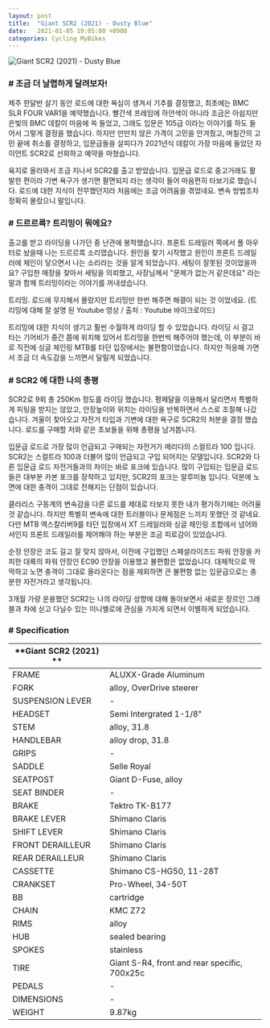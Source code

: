 ```yaml
---
layout: post
title:  "Giant SCR2 (2021) - Dusty Blue"
date:   2021-01-05 19:05:00 +0900
categories: Cycling MyBikes
---
```

![Giant SCR2 (2021) - Dusty Blue](../assets/img/2021-01-05/01_scr2.jpg)

### # 조금 더 날렵하게 달려보자!

제주 한달반 살기 동안 로드에 대한 욕심이 생겨서 기추를 결정했고, 최초에는 BMC SLR FOUR VAR1을 예약했습니다. 빨간색 프레임에 하얀색이 아니라 조금은 아쉽지만 은빛의 BMC 데칼이 마음에 쏙 들었고, 그래도 입문은 105급 이라는 이야기를 하도 들어서 그렇게 결정을 했습니다. 하지만 만만치 않은 가격이 고민을 안겨줬고, 며칠간의 고민 끝에 취소를 결정하고, 입문급들을 살피다가 2021년식 데칼이 가장 마음에 들었던 자이언트 SCR2로 선회하고 예약을 마쳤습니다.

 

육지로 올라와서 조금 지나서 SCR2를 출고 받았습니다. 입문급 로드로 중고거래도 활발한 편이라 기변 욕구가 생기면 팔면되지 라는 생각이 들어 마음편히 타보기로 했습니다. 로드에 대한 지식이 전무했던지라 처음에는 조금 어려움을 겪었네요. 변속 방법조차 정확히 몰랐으니 말입니다.



### # 드르르륵? 트리밍이 뭐에요?

출고를 받고 라이딩을 나가던 중 난관에 봉착했습니다. 프론트 드레일러 쪽에서 풀 아우터로 놨을때 나는 드르르륵 소리였습니다. 원인을 찾기 시작했고 원인이 프론트 드레일러에 체인이 닿으면서 나는 소리라는 것을 알게 되었습니다. 세팅이 잘못된 것이었을까요? 구입한 매장을 찾아서 세팅을 의뢰했고, 사장님께서 "문제가 없는거 같은데요" 라는 말과 함께 트리밍이라는 이야기를 꺼내셨습니다.

 

트리밍. 로드에 무지해서 몰랐지만 트리밍만 한번 해주면 해결이 되는 것 이었네요. (트리밍에 대해 잘 설명 된 Youtube 영상 / 출처 : Youtube 바이크로이드)




트리밍에 대한 지식이 생기고 훨씬 수월하게 라이딩 할 수 있었습니다. 라이딩 시 걸고 타는 기어비가 중간 쯤에 위치해 있어서 트리밍을 한번씩 해주어야 했는데, 이 부분이 바로 직전에 싱글 체인링 MTB를 타던 입장에서는 불편함이었습니다. 하지만 적응해 가면서 조금 더 속도감을 느끼면서 달릴게 되었습니다.




### # SCR2 에 대한 나의 총평

SCR2로 9회 총 250Km 정도를 라이딩 했습니다. 평페달을 이용해서 달리면서 특별하게 피팅을 받지는 않았고, 안장높이와 위치는 라이딩을 반복하면서 스스로 조절해 나갔습니다. 겨울이 찾아오고 자전거 타입과 기변에 대한 욕구로 SCR2의 처분을 결정 했습니다. 로드를 구매할 저와 같은 초보들을 위해 총평을 남겨봅니다.

 

입문급 로드로 가장 많이 언급되고 구매되는 자전거가 메리다의 스컬트라 100 입니다. SCR2는 스컬트라 100과 더불어 많이 언급되고 구입 되어지는 모델입니다. SCR2와 다른 입문급 로드 자전거들과의 차이는 바로 포크에 있습니다. 많이 구입되는 입문급 로드들은 대부분 카본 포크를 장착하고 있지만, SCR2의 포크는 알루미늄 입니다. 덕분에 노면에 대한 충격이 그대로 전해지는 단점이 있습니다.

 

클라리스 구동계의 변속감을 다른 로드를 제대로 타보지 못한 내가 평가하기에는 어려울 것 같습니다. 하지만 특별히 변속에 대한 트러블이나 문제점은 느끼지 못했던 것 같네요. 다만 MTB 엑스칼리버9를 타던 입장에서 XT 드레일러와 싱글 체인링 조합에서 넘어와서인지 프론트 드레일러를 제어해야 하는 부분은 조금 피로감이 있었습니다. 

 

순정 안장은 코도 길고 잘 맞지 않아서, 이전에 구입했던 스페셜라이즈드 파워 안장을 카피한 대륙의 파워 안장인 EC90 안장을 이용했고 불편함은 없었습니다. 대체적으로 딱딱하고 노면 충격이 그대로 올라온다는 점을 제외하면 큰 불편함 없는 입문급으로는 충분한 자전거라고 생각됩니다.

 

3개월 가량 운용했던 SCR2는 나의 라이딩 성향에 대해 돌아보면서 새로운 장르인 그래블과 차에 싣고 다닐수 있는 미니벨로에 관심을 가지게 되면서 이별하게 되었습니다.




### # Specification

| **Giant SCR2 (2021) ** |                                              |
|------------------------|----------------------------------------------|
| FRAME                  | ALUXX-Grade Aluminum                         |
| FORK                   | alloy, OverDrive steerer                     |
| SUSPENSION LEVER       | \-                                           |
| HEADSET                | Semi Intergrated 1-1/8"                      |
| STEM                   | alloy, 31.8                                  |
| HANDLEBAR              | alloy drop, 31.8                             |
| GRIPS                  | \-                                           |
| SADDLE                 | Selle Royal                                  |
| SEATPOST               | Giant D-Fuse, alloy                          |
| SEAT BINDER            | \-                                           |
| BRAKE                  | Tektro TK-B177                               |
| BRAKE LEVER            | Shimano Claris                               |
| SHIFT LEVER            | Shimano Claris                               |
| FRONT DERAILLEUR       | Shimano Claris                               |
| REAR DERAILLEUR        | Shimano Claris                               |
| CASSETTE               | Shimano CS-HG50, 11-28T                      |
| CRANKSET               | Pro-Wheel, 34-50T                            |
| BB                     | cartridge                                    |
| CHAIN                  | KMC Z72                                      |
| RIMS                   | alloy                                        |
| HUB                    | sealed bearing                               |
| SPOKES                 | stainless                                    |
| TIRE                   | Giant S-R4, front and rear specific, 700x25c |
| PEDALS                 | \-                                           |
| DIMENSIONS             | \-                                           |
| WEIGHT                 | 9.87kg                                       |
